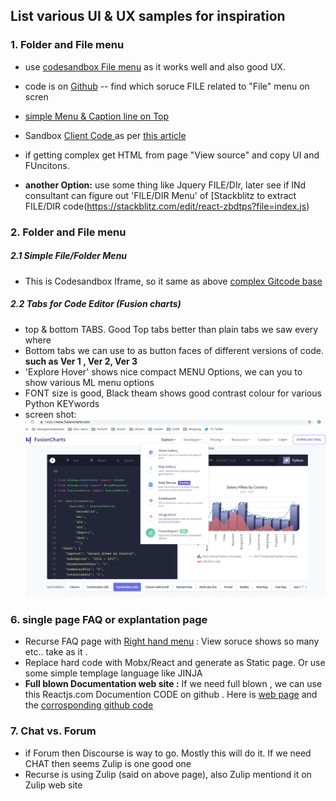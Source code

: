 ## List various UI & UX samples for inspiration 

### 1. Folder and File menu
- use [codesandbox File menu](https://codesandbox.io/s/kyl0z8yv5?from-embed) as it works well and also good UX.
- code is on [Github](https://github.com/CompuIves/codesandbox-client) -- find which soruce FILE related to "File" menu on scren

- [simple Menu & Caption line on Top](https://javascriptvisualizer.com/?code=function%20bubbleSort%20%28arr%29%20%7B%0A%20%20var%20length%20%3D%20arr.length%3B%0A%20%20var%20swapped%3B%0A%0A%20%20do%20%7B%0A%20%20%20%20swapped%20%3D%20false%3B%0A%0A%20%20%20%20for%20%28var%20i%20%3D%200%3B%20i%20%3C%20length%3B%20i%2B%2B%29%20%7B%0A%20%20%20%20%20%20if%20%28arr%5Bi%5D%20%3E%20arr%5Bi%20%2B%201%5D%29%20%7B%0A%20%20%20%20%20%20%20%20var%20temp%20%3D%20arr%5Bi%5D%3B%0A%20%20%20%20%20%20%20%20arr%5Bi%5D%20%3D%20arr%5Bi%20%2B%201%5D%3B%0A%20%20%20%20%20%20%20%20arr%5Bi%20%2B%201%5D%20%3D%20temp%3B%0A%20%20%20%20%20%20%20%20swapped%20%3D%20true%3B%0A%20%20%20%20%20%20%7D%0A%20%20%20%20%7D%0A%0A%20%20%7D%20while%20%28swapped%29%3B%0A%0A%20%20return%20arr%3B%0A%7D%0A%0AbubbleSort%28%5B5%2C19%2C1%5D%29%3B)
- Sandbox [Client Code ](https://github.com/CompuIves/codesandbox-client/tree/master/packages/app/src/app) as per [this article](https://hackernoon.com/announcing-codesandbox-2-5-be767d15ffd)
- if getting complex get HTML from page "View source" and copy UI and FUncitons.
- **another Option:** use some thing like Jquery FILE/DIr, later see if INd consultant can figure out 'FILE/DIR Menu' of [Stackblitz to extract FILE/DIR code(https://stackblitz.com/edit/react-zbdtps?file=index.js) 

### 2. Folder and File menu 
##### 2.1 Simple File/Folder Menu
- This is Codesandbox Iframe, so it same as above [complex Gitcode base](https://tylermcginnis.com/reactjs-tutorial-a-comprehensive-guide-to-building-apps-with-react/)

##### 2.2 Tabs for Code Editor (Fusion charts)
- top & bottom TABS. Good Top tabs better than plain tabs we saw every where 
- Bottom tabs we can use to as button faces of different versions of code. **such as Ver 1 , Ver 2, Ver 3**
- 'Explore Hover' shows nice compact MENU Options, we can you to show various ML menu options
- FONT size is good, Black theam shows good contrast colour for various Python KEYwords
- screen shot: ![alt text](Top-bottom-Tabs.png)

### 6. single page FAQ or explantation page 
- Recurse FAQ page with [Right hand menu](https://www.recurse.com/manual#sec-environment) : View soruce shows so many &nbsp; etc.. take as it .
- Replace hard code with Mobx/React and generate as Static page. Or use some simple templage language like JINJA
- **Full blown Documentation web site :** If we need full blown , we can use this Reactjs.com Documention CODE on github . Here is [web page](https://reactjs.org/docs/conditional-rendering.html) and the [corrosponding github code](https://github.com/reactjs/reactjs.org/blob/cf628304bb431a0680fc58c577f89dd7cac5b269/content/docs/conditional-rendering.md)

###  7. Chat vs. Forum 
- if Forum then Discourse is way to go. Mostly this will do it. If we need CHAT then seems Zulip is one good one
- Recurse is using Zulip (said on above page), also Zulip mentiond it on Zulip web site
